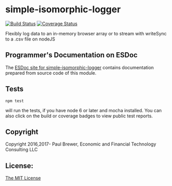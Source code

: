 simple-isomorphic-logger
========


[![Build Status](https://travis-ci.org/DrPaulBrewer/simple-isomorphic-logger.svg?branch=master)](https://travis-ci.org/DrPaulBrewer/simple-isomorphic-logger)
[![Coverage Status](https://coveralls.io/repos/github/DrPaulBrewer/simple-isomorphic-logger/badge.svg?branch=master)](https://coveralls.io/github/DrPaulBrewer/simple-isomorphic-logger?branch=master)

Flexibly log data to an in-memory browser array or to stream with writeSync to a .csv file on nodeJS

## Programmer's Documentation on ESDoc

The [ESDoc site for simple-isomorphic-logger](https://doc.esdoc.org/github.com/DrPaulBrewer/simple-isomorphic-logger/) contains documentation prepared from source code of this module.

## Tests

    npm test
    
will run the tests, if you have node 6 or later and mocha installed.  You can also click on the build or coverage badges to view public test reports.

## Copyright 

Copyright 2016,2017- Paul Brewer, Economic and Financial Technology Consulting LLC

## License: 

[The MIT License](./LICENSE.md)



